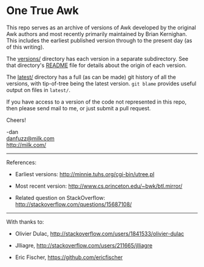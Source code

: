 One True Awk
============

This repo serves as an archive of versions of Awk developed
by the original Awk authors and most recently primarily maintained
by Brian Kernighan. This includes the earliest published version
through to the present day (as of this writing).

The [versions/](versions) directory has each version in a separate
subdirectory. See that directory's [README](README.md) file for
details about the origin of each version.

The [latest/](latest) directory has a full (as can be
made) git history of all the versions, with tip-of-tree being the
latest version. `git blame` provides useful output on files in
`latest/`.

If you have access to a version of the code not represented in this
repo, then please send mail to me, or just submit a pull request.

Cheers!

-dan<br>
<danfuzz@milk.com><br>
<http://milk.com/>

- - - - -

References:

* Earliest versions:
  <http://minnie.tuhs.org/cgi-bin/utree.pl>

* Most recent version:
  <http://www.cs.princeton.edu/~bwk/btl.mirror/>

* Related question on StackOverflow:
  <http://stackoverflow.com/questions/15687108/>

- - - - -

With thanks to:

* Olivier Dulac, <http://stackoverflow.com/users/1841533/olivier-dulac>

* Jlliagre, <http://stackoverflow.com/users/211665/jlliagre>

* Eric Fischer, <https://github.com/ericfischer>
